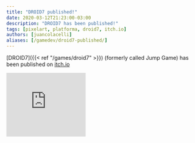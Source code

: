 ```yaml
---
title: "DROID7 published!"
date: 2020-03-12T21:23:00-03:00
description: "DROID7 has been published!"
tags: [pixelart, platforma, droid7, itch.io]
authors: [juancolacelli]
aliases: [/gamedev/droid7-published/]
---
```


[DROID7]({{< ref "/games/droid7" >}}) (formerly called Jump Game) has been published on [itch.io](https://poopbits.itch.io/droid7)

<iframe src="https://itch.io/embed/570980?linkback=true&amp;bg_color=16171a&amp;fg_color=fafdff&amp;link_color=ff8426&amp;border_color=16171a" width="208" height="167" frameborder="0"><a href="https://poopbits.itch.io/droid7">DROID7 by JC</a></iframe>
